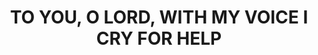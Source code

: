 ---
capo: 0
id: 0
lang: en-us
page: '119'
step: pre
subtitle: ''
tags: []
title: TO YOU, O LORD, WITH MY VOICE I CRY FOR HELP
---